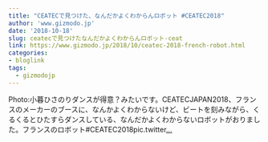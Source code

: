 ```yaml
---
title: "CEATECで見つけた、なんだかよくわからんロボット #CEATEC2018"
author: 'www.gizmodo.jp'
date: '2018-10-18'
slug: ceatecで見つけたなんだかよくわからんロボット-ceat
link: https://www.gizmodo.jp/2018/10/ceatec-2018-french-robot.html
categories:
- bloglink
tags:
  - gizmodojp
---
```


Photo:小暮ひさのりダンスが得意？みたいです。CEATECJAPAN2018、フランスのメーカーのブースに、なんかよくわからないけど、ビートを刻みながら、くるくるとひたすらダンスしている、なんだかよくわからないロボットがおりました。フランスのロボット#CEATEC2018pic.twitter[... <i class="fas fa-external-link-alt"></i>](https://www.gizmodo.jp/2018/10/ceatec-2018-french-robot.html)

